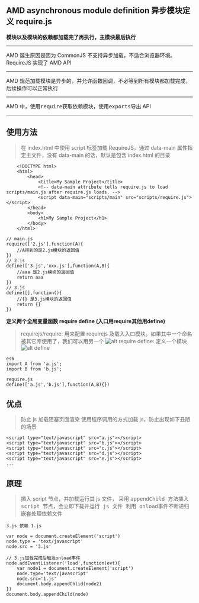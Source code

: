 ## AMD asynchronous module definition 异步模块定义 require.js
__模块以及模块的依赖都加载完了再执行，主模块最后执行__
***
AMD 诞生原因是因为 CommonJS 不支持异步加载，不适合浏览器环境。RequireJS 实现了 AMD API
***
AMD 规范加载模块是异步的，并允许函数回调，不必等到所有模块都加载完成，后续操作可以正常执行
***
AMD 中，使用<kbd>require</kbd>获取依赖模块，使用<kbd>exports</kbd>导出 API
***
## 使用方法

> 在 index.html 中使用 script 标签加载 RequireJS，通过 data-main 属性指定主文件，没有 data-main 的话，默认是包含 index.html 的目录

```
    <!DOCTYPE html>
    <html>
        <head>
            <title>My Sample Project</title>
            <!-- data-main attribute tells require.js to load scripts/main.js after require.js loads. -->
            <script data-main="scripts/main" src="scripts/require.js"></script>
        </head>
        <body>
            <h1>My Sample Project</h1>
        </body>
    </html>

// main.js
require(['2.js'],function(A){
    //A得到的是2.js模块的返回值
})
// 2.js
define(['3.js','xxx.js'],function(A,B){
    //aaa 是2.js模块的返回值
    return aaa
})
// 3.js
define([],function(){
    //{} 是3.js模块的返回值
    return {}
})

```

**定义两个全局变量函数 require define (入口用require其他用define)**

>requirejs/require: 用来配置 requirejs 及载入入口模块。如果其中一个命名被其它库使用了，我们可以用另一个
> ![alt require](https://user-gold-cdn.xitu.io/2019/1/9/16831c0bd8dcf330?imageView2/0/w/1280/h/960/format/webp/ignore-error/1)
>define: 定义一个模块
> ![alt define](https://user-gold-cdn.xitu.io/2019/1/9/16831c4414e9cc5e?imageView2/0/w/1280/h/960/format/webp/ignore-error/1)

```
es6
import A from 'a.js';
import B from 'b.js';

require.js
define(['a.js','b.js'],function(A,B){})
```

## 优点

> 防止 js 加载阻塞页面渲染
> 使用程序调用的方式加载 js，防止出现如下丑陋的场景

```
<script type="text/javascript" src="a.js"></script>
<script type="text/javascript" src="b.js"></script>
<script type="text/javascript" src="c.js"></script>
<script type="text/javascript" src="d.js"></script>
<script type="text/javascript" src="e.js"></script>
...
```

## 原理

> 插入 script 节点，并加载运行其 js 文件，
> 采用 <kbd>appendChild<kbd> 方法插入 script 节点，会立即<kbd>下载并运行 js <kbd>文件
> 利用 <kbd>onload</kbd>事件不断递归嵌套处理依赖文件
```
3.js 依赖 1.js

var node = document.createElement('script')
node.type = 'text/javascript'
node.src = '3.js'

// 3.js加载完成后触发onload事件
node.addEventListener('load',function(evt){
    var node1 = document.createElement('script')
    node.type='text/javascript'
    node.src='1.js'
    document.body.appendChlid(node2)
})
document.body.appendChild(node)
```
